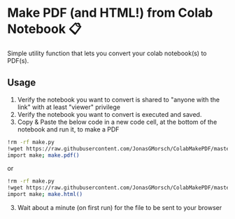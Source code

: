 # Make PDF (and HTML!) from Colab Notebook 📋

Simple utility function that lets you convert your colab notebook(s) to PDF(s).

## Usage
1. Verify the notebook you want to convert is shared to "anyone with the link" with at least "viewer" privilege 
2. Verify the notebook you want to convert is executed and saved.
3. Copy & Paste the below code in a new code cell, at the bottom of the notebook and run it, to make a PDF
    
```bash
!rm -rf make.py
!wget https://raw.githubusercontent.com/JonasGMorsch/ColabMakePDF/master/make.py
import make; make.pdf()
```
or

```bash
!rm -rf make.py
!wget https://raw.githubusercontent.com/JonasGMorsch/ColabMakePDF/master/make.py
import make; make.html()
```
3. Wait about a minute (on first run) for the file to be sent to your browser
